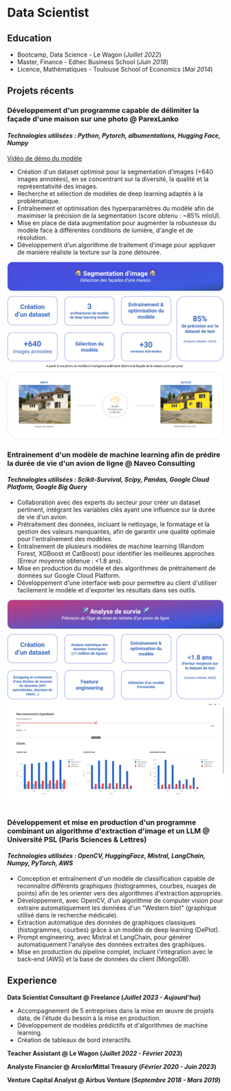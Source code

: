 # Data Scientist

## Education
- Bootcamp, Data Science - Le Wagon (_Juillet 2022_)								       		
- Master, Finance - Edhec Business School (_Juin 2018_)	 			        		
- Licence, Mathématiques - Toulouse School of Economics (_Mai 2014_)

## Projets récents
### Développement d'un programme capable de délimiter la façade d'une maison sur une photo @ ParexLanko
#### _Technologies utilisées : Python, Pytorch, albumentations, Hugging Face, Numpy_

[Vidéo de démo du modèle](https://www.loom.com/share/f80fabccb75146aeb042374e20ada5b2?sid=ef034fda-362c-431f-a3c8-eed361733092)

- Création d'un dataset optimisé pour la segmentation d'images (+640 images annotées), en se concentrant sur la diversité, la qualité et la représentativité des images. 
- Recherche et sélection de modèles de deep learning adaptés à la problématique.
- Entraînement et optimisation des hyperparamètres du modèle afin de maximiser la précision de la segmentation (score obtenu : ~85% mIoU).
- Mise en place de data augmentation pour augmenter la robustesse du modèle face à différentes conditions de lumière, d'angle et de résolution.
- Développement d'un algorithme de traitement d'image pour appliquer de manière réaliste la texture sur la zone détourée.

![Segmentation d'image](assets/img/segmentation_img.jpg "Segmentation d'image")
![Segmentation d'image - exemple](assets/img/image_segmentation_exemple.jpg "Segmentation d'image - exemple")

### Entrainement d'un modèle de machine learning afin de prédire la durée de vie d'un avion de ligne @ Naveo Consulting
#### _Technologies utilisées : Scikit-Survival, Scipy, Pandas, Google Cloud Platform, Google Big Query_

- Collaboration avec des experts du secteur pour créer un dataset pertinent, intégrant les variables clés ayant une influence sur la durée de vie d'un avion.
- Prétraitement des données, incluant le nettoyage, le formatage et la gestion des valeurs manquantes, afin de garantir une qualité optimale pour l'entraînement des modèles.
- Entraînement de plusieurs modèles de machine learning (Random Forest, XGBoost et CatBoost) pour identifier les meilleures approches (Erreur moyenne obtenue : <1.8 ans).
- Mise en production du modèle et des algorithmes de prétraitement de données sur Google Cloud Platform. 
- Développement d'une interface web pour permettre au client d'utiliser facilement le modèle et d'exporter les résultats dans ses outils.

![Analyse de survie](assets/img/key_figures_survival.jpg "Analyse de survie")
![Interface - exemple](assets/img/interface.jpg "Interface - exemple")

### Développement et mise en production d'un programme combinant un algorithme d'extraction d'image et un LLM @ Université PSL (Paris Sciences & Lettres)
#### _Technologies utilisées : OpenCV, HuggingFace, Mistral, LangChain, Numpy, PyTorch, AWS_

- Conception et entraînement d'un modèle de classification capable de reconnaître différents graphiques (histogrammes, courbes, nuages de points) afin de les orienter vers des algorithmes d'extraction appropriés.
- Développement, avec OpenCV, d'un algorithme de computer vision pour extraire automatiquement les données d'un "Western blot" (graphique utilisé dans le recherche médicale).
- Extraction automatique des données de graphiques classiques (histogrammes, courbes) grâce à un modèle de deep learning (DePlot).
- Prompt engineering, avec Mistral et LangChain, pour générer automatiquement l'analyse des données extraites des graphiques.
- Mise en production du pipeline complet, incluant l'intégration avec le back-end (AWS) et la base de données du client (MongoDB).

## Experience
**Data Scientist Consultant @ Freelance (_Juillet 2023 - Aujourd'hui_)**
- Accompagnement de 5 entreprises dans la mise en œuvre de projets data, de l'étude du besoin à la mise en production.
- Développement de modèles prédictifs et d'algorithmes de machine learning.
- Création de tableaux de bord interactifs.
  
**Teacher Assistant @ Le Wagon (_Juillet 2022 - Février 2023_)**

**Analyste Financier @ ArcelorMittal Treasury (_Février 2020 - Juin 2023_)**

**Venture Capital Analyst @ Airbus Venture (_Septembre 2018 - Mars 2019_)**





